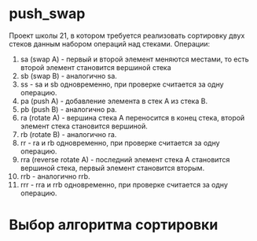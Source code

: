# push_swap
Проект школы 21, в котором требуется реализовать сортировку двух стеков данным набором операций над стеками.
Операции:
1. sa (swap A) - первый и второй элемент меняются местами, то есть второй элемент становится вершиной стека
2. sb (swap B) - аналогично sa.
3. ss - sa и sb одновременно, при проверке считается за одну операцию.
4. pa (push A) - добавление элемента в стек А из стека В.
5. pb (push B) - аналогично pa.
6. ra (rotate A) - вершина стека А переносится в конец стека, второй элемент стека становится вершиной.
6. rb (rotate B) - аналогично ra.
7. rr - ra и rb одновременно, при проверке считается за одну операцию.
8. rra (reverse rotate A) - последний элемент стека А становится вершиной стека, первый элемент становится вторым.
9. rrb - аналогично rrb.
10. rrr - rra и rrb одновременно, при проверке считается за одну операцию.

# Выбор алгоритма сортировки
